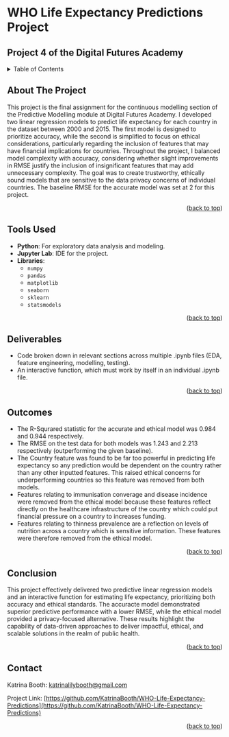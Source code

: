 <a id="readme-top"></a>

# WHO Life Expectancy Predictions Project

## Project 4 of the Digital Futures Academy

<!-- TABLE OF CONTENTS -->
<details>
  <summary>Table of Contents</summary>
  <ol>
    <li>
      <a href="#about-the-project">About The Project</a>
    </li>
    <li>
      <a href="#tools-used">Tools Used</a>
    </li>
    <li>
      <a href="#deliverables">Deliverables</a>
    </li>
    <li>
      <a href="#outcomes">Outcomes</a>
    </li>
    <li>
      <a href="#conclusion">Conclusion</a>
    </li>
    <li><a href="#contact">Contact</a></li>
  </ol>
</details>



<!-- ABOUT THE PROJECT -->
## About The Project

This project is the final assignment for the continuous modelling section of the Predictive Modelling module at Digital Futures Academy. I developed two linear regression models to predict life expectancy for each country in the dataset between 2000 and 2015. The first model is designed to prioritize accuracy, while the second is simplified to focus on ethical considerations, particularly regarding the inclusion of features that may have financial implications for countries. Throughout the project, I balanced model complexity with accuracy, considering whether slight improvements in RMSE justify the inclusion of insignificant features that may add unnecessary complexity. The goal was to create trustworthy, ethically sound models that are sensitive to the data privacy concerns of individual countries. The baseline RMSE for the accurate model was set at 2 for this project.

<p align="right">(<a href="#readme-top">back to top</a>)</p>


<!-- Tools Used -->
## Tools Used

* **Python**: For exploratory data analysis and modeling.
* **Jupyter Lab**: IDE for the project.
* **Libraries**:
  * `numpy`
  * `pandas`
  * `matplotlib`
  * `seaborn`
  * `sklearn`
  * `statsmodels`

<p align="right">(<a href="#readme-top">back to top</a>)</p>



<!-- Deliverables -->
## Deliverables

* Code broken down in relevant sections across multiple .ipynb files (EDA, feature engineering, modelling, testing).
* An interactive function, which must work by itself in an individual .ipynb file.

<p align="right">(<a href="#readme-top">back to top</a>)</p>



<!-- Outcomes -->
## Outcomes

* The R-Squrared statistic for the accurate and ethical model was 0.984 and 0.944 respectively.
* The RMSE on the test data for both models was 1.243 and 2.213 respectively (outperforming the given baseline).
* The Country feature was found to be far too powerful in predicting life expectancy so any prediction would be dependent on the country rather than any other inputted features. This raised ethical concerns for underperforming countries so this feature was removed from both models.
* Features relating to immunisation converage and disease incidence were removed from the ethical model because these features reflect directly on the healthcare infrastructure of the country which could put financial pressure on a country to increases funding.
* Features relating to thinness prevalence are a reflection on levels of nutrition across a country which is sensitive information. These features were therefore removed from the ethical model.


<p align="right">(<a href="#readme-top">back to top</a>)</p>



<!-- Conclusion -->
## Conclusion

This project effectively delivered two predictive linear regression models and an interactive function for estimating life expectancy, prioritizing both accuracy and ethical standards. The accuracte model demonstrated superior predictive performance with a lower RMSE, while the ethical model provided a privacy-focused alternative. These results highlight the capability of data-driven approaches to deliver impactful, ethical, and scalable solutions in the realm of public health.


<p align="right">(<a href="#readme-top">back to top</a>)</p>



<!-- CONTACT -->
## Contact

Katrina Booth: katrinalilybooth@gmail.com

Project Link: [https://github.com/KatrinaBooth/WHO-Life-Expectancy-Predictions](https://github.com/KatrinaBooth/WHO-Life-Expectancy-Predictions)

<p align="right">(<a href="#readme-top">back to top</a>)</p>
